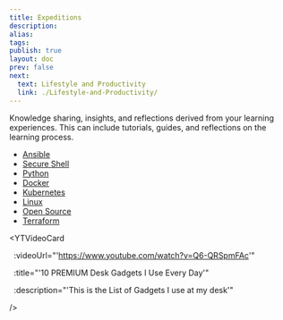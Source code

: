```yaml
---
title: Expeditions
description: 
alias: 
tags: 
publish: true
layout: doc
prev: false
next:
  text: Lifestyle and Productivity
  link: ./Lifestyle-and-Productivity/
---
```


Knowledge sharing, insights, and reflections derived from your learning experiences. This can include tutorials, guides, and reflections on the learning process.

- [Ansible](./Science-and-Engineering/Cloud-and-DevOps/Ansible/index.md)
- [Secure Shell](./Science-and-Engineering/Networking/Secure-Shell/index.md)
- [Python](./Science-and-Engineering/Programming-and-Scripting/Python/index.md)
- [Docker](./Science-and-Engineering/Cloud-and-DevOps/Docker/index.md)
- [Kubernetes](./Science-and-Engineering/Cloud-and-DevOps/Kubernetes/index.md)
- [Linux](./Science-and-Engineering/Operating-Systems/Linux/index.md)
- [Open Source](./Science-and-Engineering/Software-Development/Open-Source/index.md)
- [Terraform](./Science-and-Engineering/Cloud-and-DevOps/Terraform/index.md)

<YTVideoCard

  :videoUrl="'https://www.youtube.com/watch?v=Q6-QRSpmFAc'"

  :title="'10 PREMIUM Desk Gadgets I Use Every Day'"

  :description="'This is the List of Gadgets I use at my desk'"

/>
